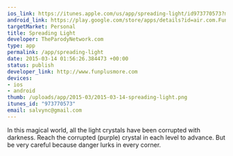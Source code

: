 ```yaml
--- 
ios_link: https://itunes.apple.com/us/app/spreading-light/id973770573?mt=8
android_link: https://play.google.com/store/apps/details?id=air.com.FunPlusMore.SpreadingLight
targetMarket: Personal
title: Spreading Light
developer: TheParodyNetwork.com
type: app
permalink: /app/spreading-light
date: 2015-03-14 01:56:26.384473 +00:00
status: publish
developer_link: http://www.funplusmore.com
devices: 
- ios
- android
thumb: /uploads/app/2015-03/2015-03-14-spreading-light.png
itunes_id: "973770573"
email: salvync@gmail.com
---
```


In this magical world, all the light crystals have been corrupted with darkness. Reach the corrupted (purple) crystal in each level to advance. But be very careful because danger lurks in every corner.
